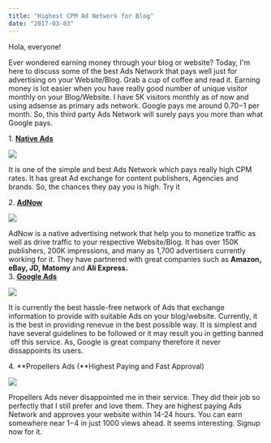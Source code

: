 ```yaml
---
title: "Highest CPM Ad Network for Blog"
date: "2017-03-03"
---
```


Hola, everyone!  
  
Ever wondered earning money through your blog or website? Today, I'm here to discuss some of the best Ads Network that pays well just for advertising on your Website/Blog. Grab a cup of coffee and read it. Earning money is lot easier when you have really good number of unique visitor monthly on your Blog/Website. I have 5K visitors monthly as of now and using adsense as primary ads network. Google pays me around $0.70-$1 per month. So, this third party Ads Network will surely pays you more than what Google pays.  
  
1\. **[Native Ads](https://nativeads.com/)**  
  
  

[![](/posts/2017/03/images/logo.png)](https://cdn.nativeads.com/img/logo.png)

It is one of the simple and best Ads Network which pays really high CPM rates. It has great Ad exchange for content publishers, Agencies and brands. So, the chances they pay you is high. Try it  
  
2\. **[AdNow](https://adnow.com/)**  

[![](/posts/2017/03/images/logo.png)](https://adnow.com//posts/2017/03/images/logo.png)

  
AdNow is a native advertising network that help you to monetize traffic as well as drive traffic to your respective Website/Blog. It has over 150K publishers, 200K impressions, and many as 1,700 advertisers currently working for it. They have partnered with great companies such as **Amazon, eBay, JD, Matomy** and **Ali Express.**  
3\. **[Google Ads](https://www.adsense.com/)**  
  
  

[![](/posts/2017/03/images/googlelogo_color_116x41dp.png)](https://www.google.com//posts/2017/03/images/branding/googlelogo/2x/googlelogo_color_116x41dp.png)

It is currently the best hassle-free network of Ads that exchange information to provide with suitable Ads on your blog/website. Currently, it is the best in providing renevue in the best possible way. It is simplest and have several guidelines to be followed or it may result you in getting banned  off this service. As, Google is great company therefore it never dissappoints its users.  
  
4\. **Propellers Ads (**Highest Paying and Fast Approval)  
  

[![](/posts/2017/03/images/logo_propellerads32.png)](https://propellerads.com/wp-content/uploads/2015/07/logo_propellerads32.png)

Propellers Ads never disappointed me in their service. They did their job so perfectly that I still prefer and love them. They are highest paying Ads Network and approves your website within 14-24 hours. You can earn somewhere near $1-$4 in just 1000 views ahead. It seems interesting. Signup now for it.
